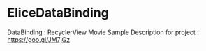 # EliceDataBinding
DataBinding : RecyclerView Movie Sample
Description for project : https://goo.gl/JM7jGz
